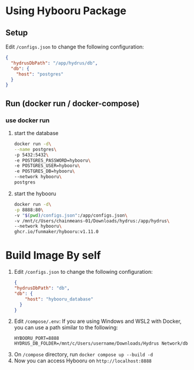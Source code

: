 # Using Hybooru Package
## Setup
Edit `/configs.json` to change the following configuration:
```json
{
  "hydrusDbPath": "/app/hydrus/db",
  "db": {
    "host": "postgres"
  }
}
```
## Run (docker run / docker-compose)
### use docker run
1. start the database
   ```bash
   docker run -d\
   --name postgres\
   -p 5432:5432\
   -e POSTGRES_PASSWORD=hybooru\
   -e POSTGRES_USER=hybooru\
   -e POSTGRES_DB=hybooru\
   --network hybooru\
   postgres
   ```
2. start the hybooru
   ```bash
   docker run -d\
   -p 8888:80\
   -v "$(pwd)/configs.json":/app/configs.json\
   -v /mnt/c/Users/chainmeans-01/Downloads/hydrus:/app/hydrus\
   --network hybooru\
   ghcr.io/funmaker/hybooru:v1.11.0
   ```
# Build Image By self
1. Edit `/configs.json` to change the following configuration:
    ```json
    {
    "hydrusDbPath": "db",
    "db": {
        "host": "hybooru_database"
      }
    }
    ```
2. Edit `/compose/.env`:
   If you are using Windows and WSL2 with Docker, you can use a path similar to the following:
    ```env
    HYBOORU_PORT=8888
    HYDRUS_DB_FOLDER=/mnt/c/Users/username/Downloads/Hydrus Network/db
    ```
3. On `/compose` directory, run `docker compose up --build -d`
4. Now you can access Hybooru on `http://localhost:8888`